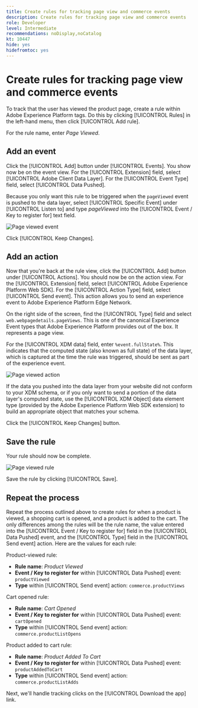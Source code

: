 ```yaml
---
title: Create rules for tracking page view and commerce events
description: Create rules for tracking page view and commerce events
role: Developer
level: Intermediate
recommendations: noDisplay,noCatalog
kt: 10447
hide: yes
hidefromtoc: yes
---
```

# Create rules for tracking page view and commerce events

To track that the user has viewed the product page, create a rule within Adobe Experience Platform tags. Do this by clicking [!UICONTROL Rules] in the left-hand menu, then click [!UICONTROL Add rule].

For the rule name, enter _Page Viewed_.

## Add an event

Click the [!UICONTROL Add] button under [!UICONTROL Events]. You show now be on the event view. For the [!UICONTROL Extension] field, select [!UICONTROL Adobe Client Data Layer]. For the [!UICONTROL Event Type] field, select [!UICONTROL Data Pushed].

Because you only want this rule to be triggered when the `pageViewed` event is pushed to the data layer, select [!UICONTROL Specific Event] under [!UICONTROL Listen to] and type _pageViewed_ into the [!UICONTROL Event / Key to register for] text field.

![Page viewed event](../assets/page-viewed-event.png)

Click [!UICONTROL Keep Changes].

## Add an action

Now that you're back at the rule view, click the [!UICONTROL Add] button under [!UICONTROL Actions]. You should now be on the action view. For the [!UICONTROL Extension] field, select [!UICONTROL Adobe Experience Platform Web SDK]. For the [!UICONTROL Action Type] field, select [!UICONTROL Send event]. This action allows you to send an experience event to Adobe Experience Platform Edge Network.

On the right side of the screen, find the [!UICONTROL Type] field and select `web.webpagedetails.pageViews`. This is one of the canonical Experience Event types that Adobe Experience Platform provides out of the box. It represents a page view.

For the [!UICONTROL XDM data] field, enter `%event.fullState%`. This indicates that the computed state (also known as full state) of the data layer, which is captured at the time the rule was triggered, should be sent as part of the experience event.

![Page viewed action](../assets/page-viewed-action.png)

If the data you pushed into the data layer from your website did not conform to your XDM schema, or if you only want to send a portion of the data layer's computed state, use the [!UICONTROL XDM Object] data element type (provided by the Adobe Experience Platform Web SDK extension) to build an appropriate object that matches your schema.

Click the [!UICONTROL Keep Changes] button.

## Save the rule

Your rule should now be complete.

![Page viewed rule](../assets/page-viewed-rule.png)

Save the rule by clicking [!UICONTROL Save].

## Repeat the process

Repeat the process outlined above to create rules for when a product is viewed, a shopping cart is opened, and a product is added to the cart. The only differences among the rules will be the rule name, the value entered into the [!UICONTROL Event / Key to register for] field in the [!UICONTROL Data Pushed] event, and the [!UICONTROL Type] field in the [!UICONTROL Send event] action. Here are the values for each rule:

Product-viewed rule:

* **Rule name**: _Product Viewed_
* **Event / Key to register for** within [!UICONTROL Data Pushed] event: `productViewed`
* **Type** within [!UICONTROL Send event] action: `commerce.productViews`

Cart opened rule:

* **Rule name**: _Cart Opened_
* **Event / Key to register for** within [!UICONTROL Data Pushed] event: `cartOpened`
* **Type** within [!UICONTROL Send event] action: `commerce.productListOpens`

Product added to cart rule:

* **Rule name**: _Product Added To Cart_
* **Event / Key to register for** within [!UICONTROL Data Pushed] event: `productAddedToCart`
* **Type** within [!UICONTROL Send event] action: `commerce.productListAdds` 

Next, we'll handle tracking clicks on the [!UICONTROL Download the app] link.
